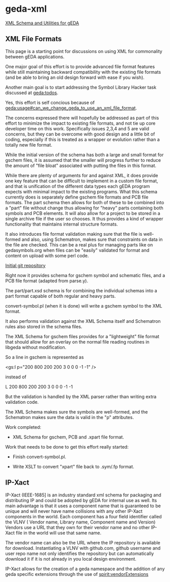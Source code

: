 # geda-xml

[XML Schema and Utilities for gEDA](http://wiki.geda-project.org/geda:xml_file_formats)

## XML File Formats

This page is a starting point for discussions on using XML for commonality between gEDA applications.

One major goal of this effort is to provide advanced file format features while still maintaining backward compatibility with the existing file formats (and be able to bring an old design forward with ease if you wish).

Another main goal is to start addressing the Symbol Library Hacker task discussed at [geda:todos](http://wiki.geda-project.org/geda:todos).

Yes, this effort is self concious because of [geda:usage#can_we_change_geda_to_use_an_xml_file_format](http://wiki.geda-project.org/geda:usage#can_we_change_geda_to_use_an_xml_file_format).

The concerns expressed there will hopefully be addressed as part of this effort to minimize the impact to existing file formats, and not tie up core developer time on this work.  Specifically issues 2,3,4 and 5 are valid concerns, but they can be overcome with good design and a little bit of coding, especially if this is treated as a wrapper or evolution rather than a totally new file format.

While the initial version of the schema has both a large and small format for gschem files, it is assumed that the smaller will progress further to reduce the amount of "file bloat" associated with putting the files in this format.

While there are plenty of arguments for and against XML, it does provide one key feature that can be difficult to implement in a custom file format, and that is unification of the different data types each gEDA program expects with minimal impact to the existing programs.  What this schema currently does is separately define gschem file formats and PCB file formats.  The part schema then allows for both of these to be combined into a "part" file without change thus allowing for "heavy" parts containing both symbols and PCB elements.  It will also allow for a project to be stored in a single archive file if the user so chooses.  It thus provides a kind of wrapper functionality that maintains internal structure formats.

It also introduces file format validation making sure that the file is well-formed and also, using Schematron, makes sure that constraints on data in the file are checked.  This can be a real plus for managing parts like on gedasymbols.org when files can be "easily" validated for format and content on upload with some perl code.

[Initial git repository](http://github.com/oblivian/geda-xml/tree/master)

Right now it provides schema for gschem symbol and schematic files, and a PCB file format (adapted from parse.y).

The part/part.xsd schema is for combining the individual schemas into a part format capable of both regular and heavy parts.

convert-symbol.pl (when it is done) will write a gschem symbol to the XML format.

It also performs validation against the XML Schema itself and Schematron rules also stored in the schema files.

The XML Schema for gschem files provides for a "lightweight" file format that should allow for an overlay on the normal file reading routines in libgeda without modification.

So a line in gschem is represented as

<gs:l p="200 800 200 200 3 0 0 0 -1 -1" />

instead of

L 200 800 200 200 3 0 0 0 -1 -1

But the validation is handled by the XML parser rather than writing extra validation code.

The XML Schema makes sure the symbols are well-formed, and the Schematron makes sure the data is valid in the "p" attributes.

Work completed:

  * XML Schema for gschem, PCB and .xpart file format.
  
Work that needs to be done to get this effort really started:

  * Finish convert-symbol.pl.
  
  * Write XSLT to convert "xpart" file back to .sym/.fp format.

## IP-Xact

IP-Xact (IEEE-1685] is an industry standard xml schema for packaging and distributing IP and could be adopted by gEDA for internal use as well. Its main advantage is that it uses a component name that is guaranteed to be unique and will never have name collisions with any other IP-Xact components in the world. Each component has a four field identifier called the VLNV ( Vendor name, Library name, Component name and Version) Vendors use a URL that they own for their vendor name and no other IP-Xact file in the world will use that same name. 

The vendor name can also be the URL where the IP repository is available for download. Instantiating a VLNV  with github.com, github username and user repo name not only identifies the repository but can automatically download it if it is not already in you local design environment.

IP-Xact allows for the creation of a geda namespace and the addition of any geda specific extensions through the use of <spirit:vendorExtensions>
